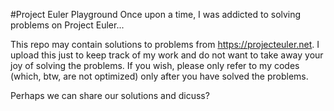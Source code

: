 #Project Euler Playground
Once upon a time, I was addicted to solving problems on Project Euler...

This repo may contain solutions to problems from https://projecteuler.net. I upload this just to keep track of my work and do not want to take away your joy of solving the problems. If you wish, please only refer to my codes (which, btw, are not optimized) only after you have solved the problems. 

Perhaps we can share our solutions and dicuss? 